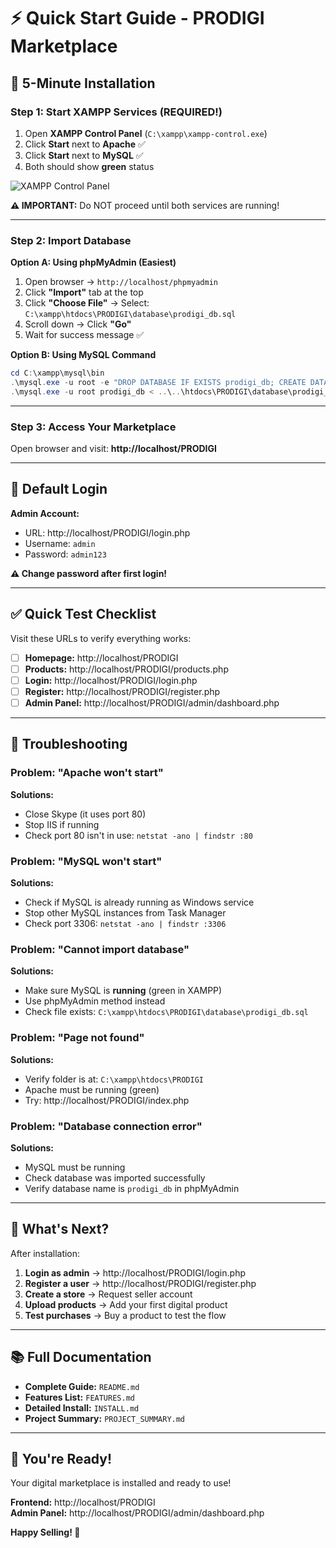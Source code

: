 # ⚡ Quick Start Guide - PRODIGI Marketplace

## 🚀 5-Minute Installation

### Step 1: Start XAMPP Services (REQUIRED!)

1. Open **XAMPP Control Panel** (`C:\xampp\xampp-control.exe`)
2. Click **Start** next to **Apache** ✅
3. Click **Start** next to **MySQL** ✅
4. Both should show **green** status

![XAMPP Control Panel](https://i.imgur.com/example.png)

**⚠️ IMPORTANT:** Do NOT proceed until both services are running!

---

### Step 2: Import Database

**Option A: Using phpMyAdmin (Easiest)**

1. Open browser → `http://localhost/phpmyadmin`
2. Click **"Import"** tab at the top
3. Click **"Choose File"** → Select: `C:\xampp\htdocs\PRODIGI\database\prodigi_db.sql`
4. Scroll down → Click **"Go"**
5. Wait for success message ✅

**Option B: Using MySQL Command**

```powershell
cd C:\xampp\mysql\bin
.\mysql.exe -u root -e "DROP DATABASE IF EXISTS prodigi_db; CREATE DATABASE prodigi_db;"
.\mysql.exe -u root prodigi_db < ..\..\htdocs\PRODIGI\database\prodigi_db.sql
```

---

### Step 3: Access Your Marketplace

Open browser and visit: **http://localhost/PRODIGI**

---

## 🔑 Default Login

**Admin Account:**
- URL: http://localhost/PRODIGI/login.php
- Username: `admin`
- Password: `admin123`

**⚠️ Change password after first login!**

---

## ✅ Quick Test Checklist

Visit these URLs to verify everything works:

- [ ] **Homepage:** http://localhost/PRODIGI
- [ ] **Products:** http://localhost/PRODIGI/products.php
- [ ] **Login:** http://localhost/PRODIGI/login.php
- [ ] **Register:** http://localhost/PRODIGI/register.php
- [ ] **Admin Panel:** http://localhost/PRODIGI/admin/dashboard.php

---

## 🐛 Troubleshooting

### Problem: "Apache won't start"
**Solutions:**
- Close Skype (it uses port 80)
- Stop IIS if running
- Check port 80 isn't in use: `netstat -ano | findstr :80`

### Problem: "MySQL won't start"
**Solutions:**
- Check if MySQL is already running as Windows service
- Stop other MySQL instances from Task Manager
- Check port 3306: `netstat -ano | findstr :3306`

### Problem: "Cannot import database"
**Solutions:**
- Make sure MySQL is **running** (green in XAMPP)
- Use phpMyAdmin method instead
- Check file exists: `C:\xampp\htdocs\PRODIGI\database\prodigi_db.sql`

### Problem: "Page not found"
**Solutions:**
- Verify folder is at: `C:\xampp\htdocs\PRODIGI`
- Apache must be running (green)
- Try: http://localhost/PRODIGI/index.php

### Problem: "Database connection error"
**Solutions:**
- MySQL must be running
- Check database was imported successfully
- Verify database name is `prodigi_db` in phpMyAdmin

---

## 🎯 What's Next?

After installation:

1. **Login as admin** → http://localhost/PRODIGI/login.php
2. **Register a user** → http://localhost/PRODIGI/register.php
3. **Create a store** → Request seller account
4. **Upload products** → Add your first digital product
5. **Test purchases** → Buy a product to test the flow

---

## 📚 Full Documentation

- **Complete Guide:** `README.md`
- **Features List:** `FEATURES.md`
- **Detailed Install:** `INSTALL.md`
- **Project Summary:** `PROJECT_SUMMARY.md`

---

## 🎉 You're Ready!

Your digital marketplace is installed and ready to use!

**Frontend:** http://localhost/PRODIGI  
**Admin Panel:** http://localhost/PRODIGI/admin/dashboard.php

**Happy Selling! 🚀**

